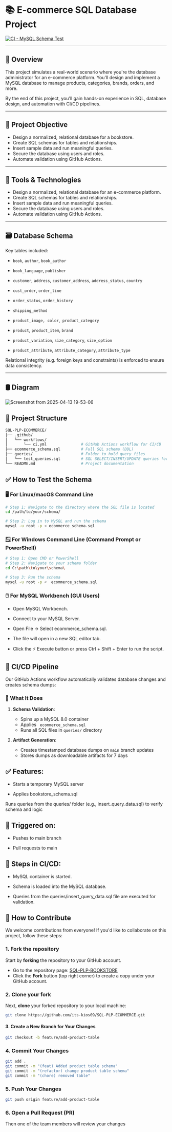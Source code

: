 # 📚 E-commerce SQL Database Project

[![CI - MySQL Schema Test](https://github.com/its-kios09/SQL-PLP-BOOKSTORE/actions/workflows/cicd.yml/badge.svg)](https://github.com/its-kios09/SQL-PLP-BOOKSTORE/actions)

---

## 🧠 Overview

This project simulates a real-world scenario where you're the database administrator for an e-commerce platform. You'll design and implement a MySQL database to manage products, categories, brands, orders, and more.

By the end of this project, you’ll gain hands-on experience in SQL, database design, and automation with CI/CD pipelines.

---

## 🎯 Project Objective

- Design a normalized, relational database for a bookstore.
- Create SQL schemas for tables and relationships.
- Insert sample data and run meaningful queries.
- Secure the database using users and roles.
- Automate validation using GitHub Actions.

---

## 🧰 Tools & Technologies

- Design a normalized, relational database for an e-commerce platform.
- Create SQL schemas for tables and relationships.
- Insert sample data and run meaningful queries.
- Secure the database using users and roles.
- Automate validation using GitHub Actions.

---

## 🗃️ Database Schema

Key tables included:

- `book`, `author`, `book_author`
- `book_language`, `publisher`
- `customer`, `address`, `customer_address`, `address_status`, `country`
- `cust_order`, `order_line`
- `order_status`, `order_history`
- `shipping_method`


- `product_image, color`,` product_category`
- `product`, `product_item`, `brand`
- `product_variation`, `size_category`, `size_option`
- `product_attribute`, `attribute_category`, `attribute_type`

Relational integrity (e.g. foreign keys and constraints) is enforced to ensure data consistency.

---

## 🛢 Diagram

![Screenshot from 2025-04-13 19-53-06](https://github.com/user-attachments/assets/6d55bb16-87d6-473c-979c-7f6ab221a411)


## 📂 Project Structure

```bash
SQL-PLP-ECOMMERCE/
├── .github/
│   └── workflows/
│       └── ci.yml               # GitHub Actions workflow for CI/CD
├── ecommerce_schema.sql         # Full SQL schema (DDL)
├── queries/                     # Folder to hold query files
│   └── test_queries.sql         # SQL SELECT/INSERT/UPDATE queries for testing
└── README.md                    # Project documentation

```

## ✅ How to Test the Schema
### 🖥️ For Linux/macOS Command Line
``` bash
# Step 1: Navigate to the directory where the SQL file is located
cd /path/to/your/schema/

# Step 2: Log in to MySQL and run the schema
mysql -u root -p < ecommerce_schema.sql
```
### 🪟 For Windows Command Line (Command Prompt or PowerShell)
```bash
# Step 1: Open CMD or PowerShell
# Step 2: Navigate to your schema folder
cd C:\path\to\your\schema\

# Step 3: Run the schema
mysql -u root -p <  ecommerce_schema.sql
```
### 🖱️ For MySQL Workbench (GUI Users)
- Open MySQL Workbench.

- Connect to your MySQL Server.

- Open File → Select  ecommerce_schema.sql.

- The file will open in a new SQL editor tab.

- Click the ⚡ Execute button or press Ctrl + Shift + Enter to run the script.




## 🚀 CI/CD Pipeline

Our GitHub Actions workflow automatically validates database changes and creates schema dumps:

### 🔧 What It Does
1. **Schema Validation**:
   - Spins up a MySQL 8.0 container
   - Applies ` ecommerce_schema.sql`
   - Runs all SQL files in `queries/` directory

2. **Artifact Generation**:
   - Creates timestamped database dumps on `main` branch updates
   - Stores dumps as downloadable artifacts for 7 days

## ✅ Features:
- Starts a temporary MySQL server

- Applies bookstore_schema.sql

Runs queries from the queries/ folder (e.g., insert_query_data.sql) to verify schema and logic

## 🔄 Triggered on:
- Pushes to main branch

- Pull requests to main

## 🧩 Steps in CI/CD:
- MySQL container is started.

- Schema is loaded into the MySQL database.

- Queries from the queries/insert_query_data.sql file are executed for validation.


## 🤝 How to Contribute

We welcome contributions from everyone! If you'd like to collaborate on this project, follow these steps:

### 1. Fork the repository
Start by **forking** the repository to your GitHub account.

- Go to the repository page: [SQL-PLP-BOOKSTORE](https://github.com/its-kios09/SQL-PLP-ECOMMERCE)
- Click the **Fork** button (top right corner) to create a copy under your GitHub account.

### 2. Clone your fork
Next, **clone** your forked repository to your local machine:

```bash
git clone https://github.com/its-kios09/SQL-PLP-ECOMMERCE.git
```

#### 3.  Create a New Branch for Your Changes

```bash
git checkout -b feature/add-product-table
```

### 4. Commit Your Changes

```bash
git add .
git commit -m "(feat) Added product table schema"
git commit -m "(refactor) change product table schema"
git commit -m "(chore) removed table"
```

### 5. Push Your Changes

```bash
git push origin feature/add-product-table
```
### 6. Open a Pull Request (PR)
Then one of the team members will review your changes
